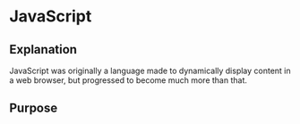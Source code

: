 # JavaScript

## Explanation

JavaScript was originally a language made to dynamically display content in a web browser, but progressed to become much more than that.

## Purpose